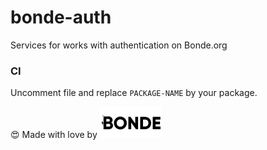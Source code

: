 # bonde-auth

Services for works with authentication on Bonde.org

### CI

Uncomment file and replace `PACKAGE-NAME` by your package.

:heart_eyes: Made with love by ![Bonde](./bonde.svg)
